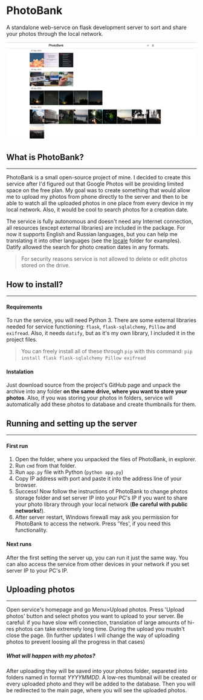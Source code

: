 # PhotoBank
A standalone web-servce on flask development server to sort and share your photos through the local network.

![Homepage](_images/homepage.jpg)

## What is PhotoBank?
---
PhotoBank is a small open-source project of mine. I decided to create this service after I'd figured out that Google Photos will be providing limited space on the free plan. My goal was to create something that would allow me to upload my photos from phone directly to the server and then to be able to watch all the uploaded photos in one place from every device in my local network. Also, it would be cool to search photos for a creation date.

The service is fully autonomous and doesn't need any Internet connection, all resources (except external libraries) are included in the package. For now it supports English and Russian languages, but you can help me translating it into other languages (see the [locale](locale) folder for examples). Datify allowed the search for photo creation dates in any formats.

> For security reasons service is not allowed to delete or edit photos stored on the drive.

## How to install?
---
#### Requirements
To run the service, you will need Python 3.
There are some external libraries needed for service functioning: `flask`, `flask-sqlalchemy`, `Pillow` and `exifread`. Also, it needs `datify`, but as it's my own library, I included it in the project files.
> You can freely install all of these through `pip` with this command:
> `pip install flask flask-sqlalchemy Pillow exifread` 

#### Instalation
Just download source from the project's GitHub page and unpack the archive into any folder **on the same drive, where you want to store your photos**. Also, if you was storing your photos in folders, service will automatically add these photos to database and create thumbnails for them.

## Running and setting up the server
---
#### First run
1. Open the folder, where you unpacked the files of PhotoBank, in explorer.
2. Run `cmd` from that folder.
3. Run `app.py` file with Python (`python app.py`)
4. Copy IP address with port and paste it into the address line of your browser.
5. Success! Now follow the instructions of PhotoBank to change photos storage folder and set server IP into your PC's IP if you want to share your photo library through your local network (**Be careful with public networks!**).
6. After server restart, Windows firewall may ask you permission for PhotoBank to access the network. Press 'Yes', if you need this functionality.

#### Next runs
After the first setting the server up, you can run it just the same way. You can also access the service from other devices in your network if you set server IP to your PC's IP.

## Uploading photos
---
Open service's homepage and go Menu>Upload photos. Press 'Upload photos' button and select photos you want to upload to your server. Be careful: if you have slow wifi connection, translation of large amounts of hi-res photos can take extremely long time. During the upload you mustn't close the page. (In further updates I will change the way of uploading photos to prevent loosing all the progress in that cases)

##### What will happen with my photos?
After uploading they will be saved into your photos folder, separeted into folders named in format *YYYYMMDD*. A low-res thumbnail will be created or every uploaded photo and they will be added to the database. Then you will be redirected to the main page, where you will see the uploaded photos.

